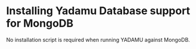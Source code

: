# Installing Yadamu Database support for MongoDB

No installation script is required when running YADAMU against MongoDB.